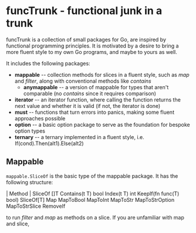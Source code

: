 # funcTrunk - functional junk in a trunk

funcTrunk is a collection of small packages for Go, are inspired by functional programming
principles.  It is motivated by a desire to bring a more fluent style to my own Go programs,
and maybe to yours as well.

It includes the following packages:

- **mappable** -- collection methods for slices in a fluent style, such as *map* and *filter*, along with conventional methods like *contains*
  - **anymappable** -- a version of mappable for types that aren't comparable (no *contains* since it requires comparison)
- **iterator** -- an iterator function, where calling the function returns the next value and whether it is valid (if not, the iterator is done)
- **must** -- functions that turn errors into panics, making some fluent approaches possible
- **option** -- a basic option package to serve as the foundation for bespoke option types
- **ternary** -- a ternary implemented in a fluent style, i.e. If(cond).Then(alt1).Else(alt2)

## Mappable

`mappable.SliceOf` is the basic type of the mappable package.  It has the following
structure:

| Method | 
SliceOf []T
  Contains(t T) bool
  Index(t T) int
  KeepIf(fn func(T) bool) SliceOf[T] 
  Map
  MapToBool
  MapToInt
  MapToStr
  MapToStrOption
  MapToStrSlice
  RemoveIf

to run *filter* and *map* as methods on a slice.  If you are unfamiliar with map and slice,
